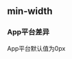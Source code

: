 ## min-width


<!-- CSSJSON.min-width.description -->
### App平台差异  
App平台默认值为0px

<!-- CSSJSON.min-width.syntax -->

<!-- CSSJSON.min-width.values -->

<!-- CSSJSON.min-width.compatibility -->

<!-- CSSJSON.min-width.reference -->
